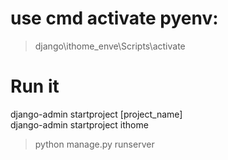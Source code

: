 # use cmd activate pyenv:  
> django\ithome_enve\Scripts\activate  

# Run it  
django-admin startproject [project_name]  
django-admin startproject ithome  
> python manage.py runserver  